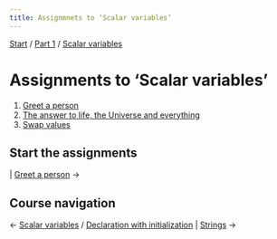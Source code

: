 ```yaml
---
title: Assignmnets to ‘Scalar variables’
---
```


[Start](../..) / [Part 1](../../part1) / [Scalar variables](..)

# Assignments to ‘Scalar variables’

1. [Greet a person](greet-a-person)
1. [The answer to life, the Universe and everything](answer)
1. [Swap values](swap)

## Start the assignments

| [Greet a person](greet-a-person) →

## Course navigation

← [Scalar variables](..) / [Declaration with initialization](../declaration-with-initialization) | [Strings](../../strings) →
